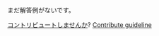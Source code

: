 
まだ解答例がないです。

[コントリビュートしませんか](https://github.com/BFEdev/BFE.dev-solutions/blob/main/quiz/function-call_ja.md)?  [Contribute guideline](https://github.com/BFEdev/BFE.dev-solutions#how-to-contribute)
